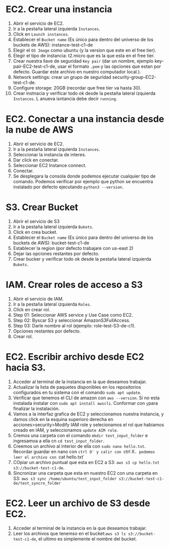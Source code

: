 # EC2. Crear una instancia
1. Abrir el servicio de EC2.
2. Ir a la pestaña lateral izquierda `Instances`.
3. Click en `Lounch instances`.
4. Establecer el `Bucket name` (Es único para dentro del universo de los buckets de AWS): instance-test-c1-de
5. Elegir el `OS Image` como ubuntu (y la version que este en el free tier).
6. Elegir el tipo de instancia: t2.micro que es la que esta en el free tier.
7. Crear nuestra llave de seguridad `Key pair` (dar un nombre, ejemplo key-pair-EC2-test-c1-de, usar el formato `.pem` y las opciones que estan por defecto. Guardar este archivo en nuestro computador local.).
8. Network settings: crear un grupo de seguridad security-group-EC2-test-c1-de. 
9. Configure storage: 20GB (recordar que free tier va hasta 30).
10. Crear instnacia y verificar todo ok desde la pestaña lateral izquierda `Instances`. L anueva isntancia debe decir `running`.

# EC2. Conectar a una instancia desde la nube de AWS
1. Abrir el servicio de EC2.
2. Ir a la pestaña lateral izquierda `Instances`.
3. Seleccionar la instancia de interes.
4. Dar click en conectar.
5. Seleccionar EC2 Instance connect.
6. Conectar. 
7. Se desplegara la consola donde podemos ejecutar cualquier tipo de comando. Podemos verificar por ejemplo que python se encuentra instalado por defecto ejecutando `python3 --version`.

# S3. Crear Bucket
1. Abrir el servicio de S3 
2. Ir a la pestaña lateral izquierda `Bukets`.
3. Click en crea bucket.
4. Establecer el `Bucket name` (Es único para dentro del universo de los buckets de AWS): bucket-test-c1-de
5. Establecer la region (por defecto trabajare con us-east 2)
6. Dejar las opciones restantes por defecto.
7. Crear bucker y verificar todo ok desde la pestaña lateral izquierda `Bukets`.

# IAM. Crear roles de acceso a S3
1. Abrir el servicio de IAM. 
2. Ir a la pestaña lateral izquierda `Roles`.
3. Click en crear rol. 
4. Step 01: Seleccionar AWS service y Use Case como EC2.
5. Step 02: Byscar S3 y seleccionar AmazonS3FullAccess.
6. Step 03: Darle nombre al rol (ejemplo: role-test-S3-de-c1). 
7. Opciones restantes por defecto.
8. Crear rol.

# EC2. Escribir archivo desde EC2 hacia S3.
1. Acceder al terminal de la instancia en la que deseamos trabajar.
2. Actualizar la lista de paquetes disponibles en los repositorios configurados en tu sistema con el comando `sudo apt update`.
3. Verificar que tenemos el CLI de amazon con `aws --version`. Si no esta instalada instalar con `sudo apt install awscli`. Conformar con `y`para finalizar la instalación.
4. Vamos a la interfaz grafica de EC2 y seleccionamos nuestra instancia, y damos click en la esquina superioro derecha en acciones>security>Modify IAM role y selecionamos el rol que habiamos creado en IAM, y seleccionamos `update AIM role`.
5. Cremos una carpeta con el comando `mkdir test_input_folder` e ingresamoa a ella cn `cd test_input_folder`. 
6. Creemos un archivo al interior de ella con `sudo nano hello.txt`. Recordar guardar en nano con `ctrl O' y calir con `ctrl X`. podemos leer el archivo con `cat hello.txt`
7. COpiar un archivo puntual que esta en EC2 a S3: `aws s3 cp hello.txt s3://bucket-test-c1-de`.
8. Sincronizar una carpeta que esta en nuestro EC2 con una carpeta en S3: `aws s3 sync /home/ubuntu/test_input_folder s3://bucket-test-c1-de/test_syncro_folder`

# EC2. Leer un archivo de S3 desde EC2.
1. Acceder al terminal de la instancia en la que deseamos trabajar.
2. Leer los archivos que tenemso en el bucket:`aws s3 ls s3://bucket-test-c1-de`, el ultimo es simplemente el nombre del bucket.














